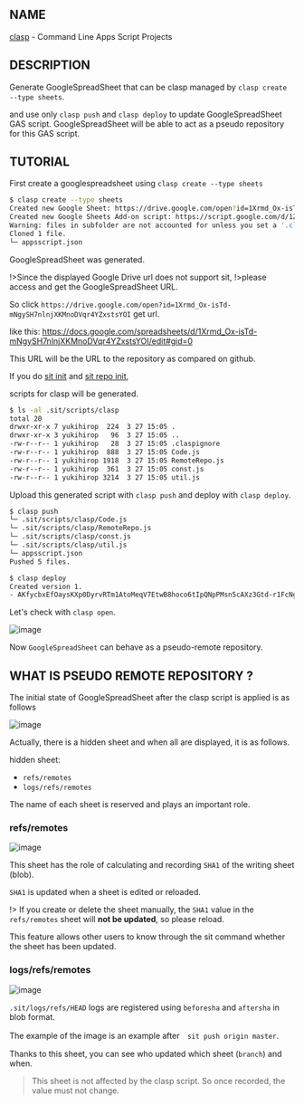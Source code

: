 
## NAME

[clasp](https://github.com/google/clasp/) - Command Line Apps Script Projects


## DESCRIPTION

Generate GoogleSpreadSheet that can be clasp managed by `clasp create --type sheets`.

and use only `clasp push` and `clasp deploy` to update GoogleSpreadSheet GAS script.
GoogleSpreadSheet will be able to act as a pseudo repository for this GAS script.

## TUTORIAL

First create a googlespreadsheet using `clasp create --type sheets`

```bash
$ clasp create --type sheets
Created new Google Sheet: https://drive.google.com/open?id=1Xrmd_Ox-isTd-mNgySH7nlnjXKMnoDVqr4YZxstsYOI
Created new Google Sheets Add-on script: https://script.google.com/d/1Zdqd98YgDBotlQqaQosaOeHx3VzwJ_rLywbygc41koFQ_urWJf5DDLKo/edit
Warning: files in subfolder are not accounted for unless you set a '.claspignore' file.
Cloned 1 file.
└─ appsscript.json
```

GoogleSpreadSheet was generated.

!>Since the displayed Google Drive url does not support sit,
!>please access and get the GoogleSpreadSheet URL.


So click `https://drive.google.com/open?id=1Xrmd_Ox-isTd-mNgySH7nlnjXKMnoDVqr4YZxstsYOI` get url.

like this: https://docs.google.com/spreadsheets/d/1Xrmd_Ox-isTd-mNgySH7nlnjXKMnoDVqr4YZxstsYOI/edit#gid=0

This URL will be the URL to the repository as compared on github.

If you do [sit init](getting-started/init) and [sit repo init](getting-started/repo-init),

scripts for clasp will be generated.

```bash
$ ls -al .sit/scripts/clasp
total 20
drwxr-xr-x 7 yukihirop  224  3 27 15:05 .
drwxr-xr-x 3 yukihirop   96  3 27 15:05 ..
-rw-r--r-- 1 yukihirop   28  3 27 15:05 .claspignore
-rw-r--r-- 1 yukihirop  888  3 27 15:05 Code.js
-rw-r--r-- 1 yukihirop 1918  3 27 15:05 RemoteRepo.js
-rw-r--r-- 1 yukihirop  361  3 27 15:05 const.js
-rw-r--r-- 1 yukihirop 3214  3 27 15:05 util.js
```

Upload this generated script with `clasp push` and deploy with `clasp deploy`.

```bash
$ clasp push
└─ .sit/scripts/clasp/Code.js
└─ .sit/scripts/clasp/RemoteRepo.js
└─ .sit/scripts/clasp/const.js
└─ .sit/scripts/clasp/util.js
└─ appsscript.json
Pushed 5 files.
```

```bash
$ clasp deploy
Created version 1.
- AKfycbxEfOaysKXp0DyrvRTm1AtoMeqV7EtwB8hoco6tIpQNpPMsn5cAXz3Gtd-r1FcNgu-r @1.
```

Let's check with `clasp open`.

![image](https://user-images.githubusercontent.com/11146767/77727185-0eb0b880-703d-11ea-83e7-93262f0a01f7.png)


Now `GoogleSpreadSheet` can behave as a pseudo-remote repository.


## WHAT IS PSEUDO REMOTE REPOSITORY ?

The initial state of GoogleSpreadSheet after the clasp script is applied is as follows

![image](https://user-images.githubusercontent.com/11146767/77727659-263c7100-703e-11ea-85ae-90f3389ab580.png)

Actually, there is a hidden sheet and when all are displayed, it is as follows.

hidden sheet:

- `refs/remotes`
- `logs/refs/remotes`

The name of each sheet is reserved and plays an important role.


### refs/remotes

![image](https://user-images.githubusercontent.com/11146767/77727824-7adfec00-703e-11ea-8c9c-72cd0ab400d6.png)

This sheet has the role of calculating and recording `SHA1` of the writing sheet (blob).

`SHA1` is updated when a sheet is edited or reloaded.

!> If you create or delete the sheet manually, the `SHA1` value in the `refs/remotes` sheet will __not be updated__, so please reload.

This feature allows other users to know through the sit command whether the sheet has been updated.

### logs/refs/remotes

![image](https://user-images.githubusercontent.com/11146767/77729159-56394380-7041-11ea-8dfe-2ae166e3e43d.png)

`.sit/logs/refs/HEAD` logs are registered using `beforesha` and `aftersha` in blob format.

The example of the image is an example after　`sit push origin master`.

Thanks to this sheet, you can see who updated which sheet (`branch`) and when.

>This sheet is not affected by the clasp script.
>So once recorded, the value must not change.
